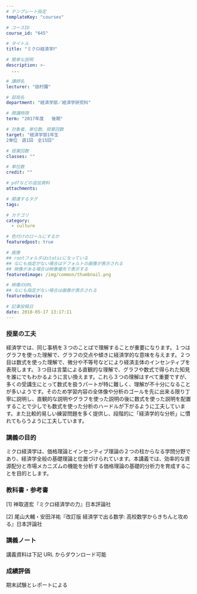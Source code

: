 ```yaml
---
# テンプレート指定
templateKey: "courses"

# コースID
course_id: "645"

# タイトル
title: "ミクロ経済学Ⅰ"

# 簡単な説明
description: >-
  ...

# 講師名
lecturer: "田村彌"

# 部局名
department: "経済学部／経済学研究科"

# 開講時限
term: "2017年度	後期"

# 対象者、単位数、授業回数
target: "経済学部1年生
2単位　週1回　全15回"

# 授業回数
classes: ""

# 単位数
credit: ""

# pdfなどの追加資料
attachments: 

# 関連するタグ
tags:

# カテゴリ
category:
  - culture

# 色付けのロールにするか
featuredpost: true

# 画像
## rootフォルダはstaticになっている
## なにも指定がない場合はデフォルトの画像が表示される
## 映像がある場合は映像優先で表示する
featuredimage: /img/common/thumbnail.png

# 映像のURL
## なにも指定がない場合は画像が表示される
featuredmovie: 

# 記事投稿日
date: 2018-05-17 13:17:11
---
```


### 授業の工夫


経済学では、同じ事柄を３つのことばで理解することが重要になります。１つはグラフを使った理解で、グラフの交点や傾きに経済学的な意味を与えます。２つ目は数式を使った理解で、微分や不等号などにより経済主体のインセンティブを表現します。３つ目は言葉による直観的な理解で、グラフや数式で得られた知見を誰にでもわかるように言い換えます。これら３つの理解はすべて重要ですが、多くの受講生にとって数式を扱うパートが特に難しく、理解が不十分になることが多いようです。そのため学習内容の全体像や分析のゴールを先に出来る限り丁寧に説明し、直観的な説明やグラフを使った説明の後に数式を使った説明を配置することで少しでも数式を使った分析のハードルが下がるように工夫しています。また比較的易しい練習問題を多く提供し、段階的に「経済学的な分析」に慣れてもらうように工夫しています。


### 講義の目的


ミクロ経済学は、価格理論とインセンティブ理論の２つの柱からなる学問分野であり、経済学全般の基礎理論と位置づけられています。本講義では、効率的な資源配分と市場メカニズムの機能を分析する価格理論の基礎的分析力を育成することを目的とします。


### 教科書・参考書


[1] 神取道宏『ミクロ経済学の力』日本評論社

[2] 尾山大輔・安田洋祐『改訂版 経済学で出る数学: 高校数学からきちんと攻める』日本評論社


### 講義ノート


講義資料は下記 URL からダウンロード可能




### 成績評価


期末試験とレポートによる
